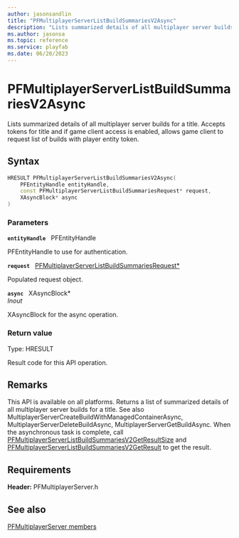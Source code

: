```yaml
---
author: jasonsandlin
title: "PFMultiplayerServerListBuildSummariesV2Async"
description: "Lists summarized details of all multiplayer server builds for a title. Accepts tokens for title and if game client access is enabled, allows game client to request list of builds with player entity token."
ms.author: jasonsa
ms.topic: reference
ms.service: playfab
ms.date: 06/20/2023
---
```


# PFMultiplayerServerListBuildSummariesV2Async  

Lists summarized details of all multiplayer server builds for a title. Accepts tokens for title and if game client access is enabled, allows game client to request list of builds with player entity token.  

## Syntax  
  
```cpp
HRESULT PFMultiplayerServerListBuildSummariesV2Async(  
    PFEntityHandle entityHandle,  
    const PFMultiplayerServerListBuildSummariesRequest* request,  
    XAsyncBlock* async  
)  
```  
  
### Parameters  
  
**`entityHandle`** &nbsp; PFEntityHandle  
  
PFEntityHandle to use for authentication.  
  
**`request`** &nbsp; [PFMultiplayerServerListBuildSummariesRequest*](../../pfmultiplayerservertypes/structs/pfmultiplayerserverlistbuildsummariesrequest.md)  
  
Populated request object.  
  
**`async`** &nbsp; XAsyncBlock*  
*_Inout_*  
  
XAsyncBlock for the async operation.  
  
  
### Return value
Type: HRESULT
  
Result code for this API operation.
  
## Remarks  
  
This API is available on all platforms. Returns a list of summarized details of all multiplayer server builds for a title. See also MultiplayerServerCreateBuildWithManagedContainerAsync, MultiplayerServerDeleteBuildAsync, MultiplayerServerGetBuildAsync. When the asynchronous task is complete, call [PFMultiplayerServerListBuildSummariesV2GetResultSize](pfmultiplayerserverlistbuildsummariesv2getresultsize.md) and [PFMultiplayerServerListBuildSummariesV2GetResult](pfmultiplayerserverlistbuildsummariesv2getresult.md) to get the result.
  
## Requirements  
  
**Header:** PFMultiplayerServer.h
  
## See also  
[PFMultiplayerServer members](../pfmultiplayerserver_members.md)  

  
  
